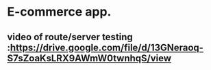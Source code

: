# E-commerce app.


## video of route/server testing :https://drive.google.com/file/d/13GNeraoq-S7sZoaKsLRX9AWmW0twnhqS/view
